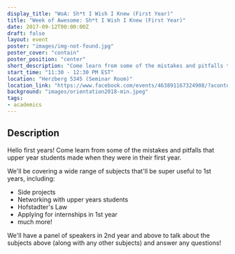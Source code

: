 ```yaml
---
display_title: "WoA: Sh*t I Wish I Knew (First Year)"
title: "Week of Awesome: Sh*t I Wish I Knew (First Year)"
date: 2017-09-12T00:00:00Z
draft: false
layout: event
poster: "images/img-not-found.jpg"
poster_cover: "contain"
poster_position: "center"
short_description: "Come learn from some of the mistakes and pitfalls that upper year students made when they were in their first year."
start_time: "11:30 - 12:30 PM EST"
location: "Herzberg 5345 (Seminar Room)"
location_link: "https://www.facebook.com/events/463891167324908/?acontext=%7B%22event_action_history%22%3A[%7B%22surface%22%3A%22page%22%7D]%7D"
background: "images/orientation2018-min.jpeg"
tags:
- academics
---
```


## Description


Hello first years! Come learn from some of the mistakes and pitfalls that upper year students made when they were in their first year.

We'll be covering a wide range of subjects that'll be super useful to 1st years, including:
- Side projects
- Networking with upper years students
- Hofstadter's Law
- Applying for internships in 1st year
- much more!

We'll have a panel of speakers in 2nd year and above to talk about the subjects above (along with any other subjects) and answer any questions! 
